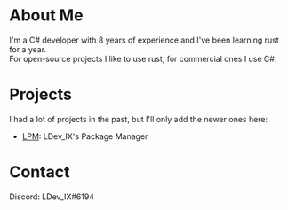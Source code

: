 # About Me
I'm a C# developer with 8 years of experience and I've been learning rust for a year.  
For open-source projects I like to use rust, for commercial ones I use C#.  

# Projects
I had a lot of projects in the past, but I'll only add the newer ones here:  
- [LPM](https://ldev-ix.github.io/LPM): LDev_IX's Package Manager  

# Contact
Discord: LDev_IX#6194  
